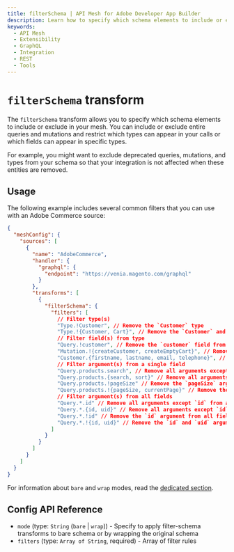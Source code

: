 ```yaml
---
title: filterSchema | API Mesh for Adobe Developer App Builder
description: Learn how to specify which schema elements to include or exclude with the filterSchema transform.
keywords:
  - API Mesh
  - Extensibility
  - GraphQL
  - Integration
  - REST
  - Tools
---
```


# `filterSchema` transform

The `filterSchema` transform allows you to specify which schema elements to include or exclude in your mesh.
You can include or exclude entire queries and mutations and restrict which types can appear in your calls or which fields can appear in specific types.

For example, you might want to exclude deprecated queries, mutations, and types from your schema so that your integration is not affected when these entities are removed.

## Usage

The following example includes several common filters that you can use with an Adobe Commerce source:

```json
{
  "meshConfig": {
    "sources": [
      {
        "name": "AdobeCommerce",
        "handler": {
          "graphql": {
            "endpoint": "https://venia.magento.com/graphql"
          }
        },
        "transforms": [
          {
            "filterSchema": {
              "filters": [
                // Filter type(s)
                "Type.!Customer", // Remove the `Customer` type
                "Type.!{Customer, Cart}", // Remove the `Customer` and `Cart` types
                // Filter field(s) from type
                "Query.!customer", // Remove the `customer` field from the root `Query` type
                "Mutation.!{createCustomer, createEmptyCart}", // Remove the `createCustomer` and `createEmptyCart` fields from the root `Mutation` type
                "Customer.{firstname, lastname, email, telephone}", // Remove all fields except `firstname`, `lastname`, `email` and `telephone` from the Customer type,
                // Filter argument(s) from a single field
                "Query.products.search", // Remove all arguments except `search` from the `products` field in the Query type
                "Query.products.{search, sort}" // Remove all arguments except `search` and `sort` from the `products` field in the Query type
                "Query.products.!pageSize" // Remove the `pageSize` argument from the `products` field in the Query type
                "Query.products.!{pageSize, currentPage}" // Remove the `pageSize` and `currentPage` arguments from the `products` field in the Query type
                // Filter argument(s) from all fields
                "Query.*.id" // Remove all arguments except `id` from all fields in Query type
                "Query.*.{id, uid}" // Remove all arguments except `id` and `uid` from all fields in Query type
                "Query.*.!id" // Remove the `id` argument from all fields in Query type
                "Query.*.!{id, uid}" // Remove the `id` and `uid` arguments from all fields in Query type
              ]
            }
          }
        ]
      }
    ]
  }
}
```

<InlineAlert variant="info" slots="text"/>

For information about `bare` and `wrap` modes, read the [dedicated section](index.md#two-different-modes).

## Config API Reference

-  `mode` (type: `String` (`bare` | `wrap`)) - Specify to apply filter-schema transforms to bare schema or by wrapping the original schema
-  `filters` (type: `Array of String`, required) - Array of filter rules
